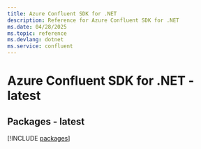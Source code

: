 ```yaml
---
title: Azure Confluent SDK for .NET
description: Reference for Azure Confluent SDK for .NET
ms.date: 04/28/2025
ms.topic: reference
ms.devlang: dotnet
ms.service: confluent
---
```

# Azure Confluent SDK for .NET - latest
## Packages - latest
[!INCLUDE [packages](confluent-index.md)]